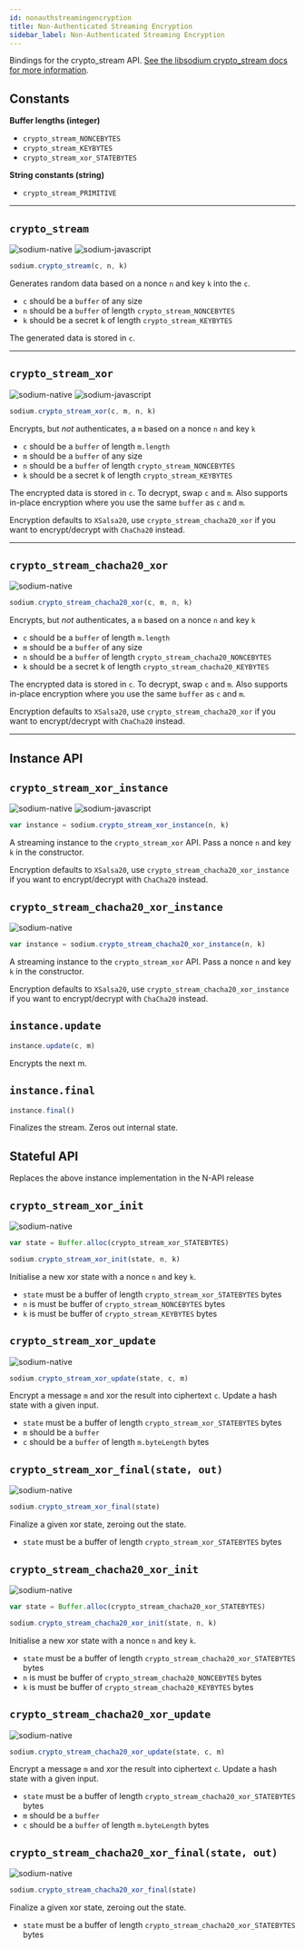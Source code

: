 ```yaml
---
id: nonauthstreamingencryption
title: Non-Authenticated Streaming Encryption
sidebar_label: Non-Authenticated Streaming Encryption
---
```


Bindings for the crypto_stream API. [See the libsodium crypto_stream docs for more information](https://download.libsodium.org/doc/advanced/stream_ciphers/xsalsa20).

## Constants
**Buffer lengths (integer)**
* `crypto_stream_NONCEBYTES`
* `crypto_stream_KEYBYTES`
* `crypto_stream_xor_STATEBYTES`

**String constants (string)**
* `crypto_stream_PRIMITIVE`

***
## `crypto_stream`
![sodium-native][node] ![sodium-javascript][js]
``` js
sodium.crypto_stream(c, n, k)
```
Generates random data based on a nonce `n` and key `k` into the `c`.
* `c` should be a `buffer` of any size
* `n` should be a `buffer` of length `crypto_stream_NONCEBYTES`
* `k` should be a secret k of length `crypto_stream_KEYBYTES`

The generated data is stored in `c`.
***
## `crypto_stream_xor`
![sodium-native][node] ![sodium-javascript][js]
``` js
sodium.crypto_stream_xor(c, m, n, k)
```
Encrypts, but *not* authenticates, a `m` based on a nonce `n` and key `k`
* `c` should be a `buffer` of length `m.length`
* `m` should be a `buffer` of any size
* `n` should be a `buffer` of length `crypto_stream_NONCEBYTES`
* `k` should be a secret k of length `crypto_stream_KEYBYTES`

The encrypted data is stored in `c`. To decrypt, swap `c` and `m`. Also supports in-place encryption where you use the same `buffer` as `c` and `m`.

Encryption defaults to `XSalsa20`, use `crypto_stream_chacha20_xor` if you want to encrypt/decrypt with `ChaCha20` instead.
***
## `crypto_stream_chacha20_xor`
![sodium-native][node]
``` js
sodium.crypto_stream_chacha20_xor(c, m, n, k)
```
Encrypts, but *not* authenticates, a `m` based on a nonce `n` and key `k`
* `c` should be a `buffer` of length `m.length`
* `m` should be a `buffer` of any size
* `n` should be a `buffer` of length `crypto_stream_chacha20_NONCEBYTES`
* `k` should be a secret k of length `crypto_stream_chacha20_KEYBYTES`

The encrypted data is stored in `c`. To decrypt, swap `c` and `m`. Also supports in-place encryption where you use the same `buffer` as `c` and `m`.

Encryption defaults to `XSalsa20`, use `crypto_stream_chacha20_xor` if you want to encrypt/decrypt with `ChaCha20` instead.
***
## Instance API
## `crypto_stream_xor_instance`
![sodium-native][node] ![sodium-javascript][js]
``` js
var instance = sodium.crypto_stream_xor_instance(n, k)
```
A streaming instance to the `crypto_stream_xor` API. Pass a nonce `n` and key `k` in the constructor.

Encryption defaults to `XSalsa20`, use `crypto_stream_chacha20_xor_instance` if you want to encrypt/decrypt with `ChaCha20` instead.

## `crypto_stream_chacha20_xor_instance`
![sodium-native][node]
``` js
var instance = sodium.crypto_stream_chacha20_xor_instance(n, k)
```
A streaming instance to the `crypto_stream_xor` API. Pass a nonce `n` and key `k` in the constructor.

Encryption defaults to `XSalsa20`, use `crypto_stream_chacha20_xor_instance` if you want to encrypt/decrypt with `ChaCha20` instead.

## `instance.update`
``` js
instance.update(c, m)
```
Encrypts the next m.

## `instance.final`
``` js
instance.final()
```
Finalizes the stream. Zeros out internal state.

## Stateful API
Replaces the above instance implementation in the N-API release
## `crypto_stream_xor_init`
![sodium-native][node]
```js
var state = Buffer.alloc(crypto_stream_xor_STATEBYTES)

sodium.crypto_stream_xor_init(state, n, k)
```
Initialise a new xor state with a nonce `n` and key `k`.
* `state` must be a buffer of length `crypto_stream_xor_STATEBYTES` bytes
* `n` is must be buffer of `crypto_stream_NONCEBYTES` bytes
* `k` is must be buffer of `crypto_stream_KEYBYTES` bytes
## `crypto_stream_xor_update`
![sodium-native][node]
```js
sodium.crypto_stream_xor_update(state, c, m)
```
Encrypt a message `m` and xor the result into ciphertext `c`.
Update a hash state with a given input.
* `state` must be a buffer of length `crypto_stream_xor_STATEBYTES` bytes
* `m` should be a `buffer`
* `c` should be a `buffer` of length `m.byteLength` bytes

## `crypto_stream_xor_final(state, out)`
![sodium-native][node]
```js
sodium.crypto_stream_xor_final(state)
```
Finalize a given xor state, zeroing out the state.
* `state` must be a buffer of length `crypto_stream_xor_STATEBYTES` bytes

## `crypto_stream_chacha20_xor_init`
![sodium-native][node]
```js
var state = Buffer.alloc(crypto_stream_chacha20_xor_STATEBYTES)

sodium.crypto_stream_chacha20_xor_init(state, n, k)
```
Initialise a new xor state with a nonce `n` and key `k`.
* `state` must be a buffer of length `crypto_stream_chacha20_xor_STATEBYTES` bytes
* `n` is must be buffer of `crypto_stream_chacha20_NONCEBYTES` bytes
* `k` is must be buffer of `crypto_stream_chacha20_KEYBYTES` bytes
## `crypto_stream_chacha20_xor_update`
![sodium-native][node]
```js
sodium.crypto_stream_chacha20_xor_update(state, c, m)
```
Encrypt a message `m` and xor the result into ciphertext `c`.
Update a hash state with a given input.
* `state` must be a buffer of length `crypto_stream_chacha20_xor_STATEBYTES` bytes
* `m` should be a `buffer`
* `c` should be a `buffer` of length `m.byteLength` bytes

## `crypto_stream_chacha20_xor_final(state, out)`
![sodium-native][node]
```js
sodium.crypto_stream_chacha20_xor_final(state)
```
Finalize a given xor state, zeroing out the state.
* `state` must be a buffer of length `crypto_stream_chacha20_xor_STATEBYTES` bytes

[js]: /docs/img/icon_js.svg
[node]: /docs/img/nodejs-icon.svg
